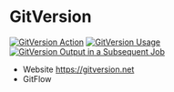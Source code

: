 # GitVersion
[![GitVersion Action](https://github.com/lethisa/GitVersion/actions/workflows/version_action.yaml/badge.svg?branch=main&event=push)](https://github.com/lethisa/GitVersion/actions/workflows/version_action.yaml)
[![GitVersion Usage](https://github.com/lethisa/GitVersion/actions/workflows/version.yaml/badge.svg?branch=develop&event=push)](https://github.com/lethisa/GitVersion/actions/workflows/version.yaml)
[![GitVersion Output in a Subsequent Job](https://github.com/lethisa/GitVersion/actions/workflows/output_cross_job.yaml/badge.svg)](https://github.com/lethisa/GitVersion/actions/workflows/output_cross_job.yaml)

- Website https://gitversion.net
- GitFlow